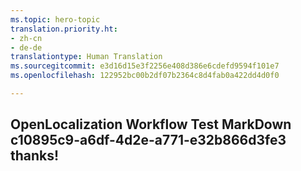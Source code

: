```yaml
---
ms.topic: hero-topic
translation.priority.ht:
- zh-cn
- de-de
translationtype: Human Translation
ms.sourcegitcommit: e3d16d15e3f2256e408d386e6cdefd9594f101e7
ms.openlocfilehash: 122952bc00b2df07b2364c8d4fab0a422dd4d0f0

---
```

## OpenLocalization Workflow Test MarkDown c10895c9-a6df-4d2e-a771-e32b866d3fe3 thanks!



<!--HONumber=Jul16_HO4-->



